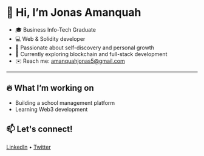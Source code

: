 # 👋 Hi, I’m Jonas Amanquah

- 🎓 Business Info-Tech Graduate
- 💻 Web & Solidity developer
- 🧠 Passionate about self-discovery and personal growth
- 🌱 Currently exploring blockchain and full-stack development
- ✉️ Reach me: amanquahjonas5@gmail.com 

---

## 🔥 What I’m working on
- Building a school management platform
- Learning Web3 development

## 📫 Let's connect!
[LinkedIn](https://linkedin.com/in/jonas-amanquah) • [Twitter](https://twitter.com/@JayDevelops404)
